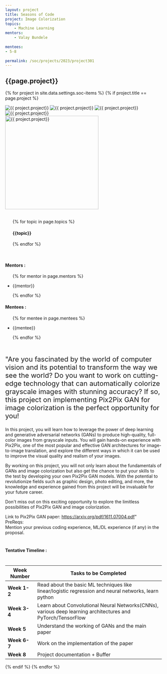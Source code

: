```yaml
---
layout: project
title: Seasons of Code
project: Image Colorization
topics:
    - Machine Learning
mentors:
    - Valay Bundele
    
mentees:
- 5-8
    
permalink: /soc/projects/2023/project301
---
```


<h2 class="display1 m-3 p-3 text-center project-title">{{page.project}}</h2>

{% for project in site.data.settings.soc-items %}
{% if project.title == page.project %}
<div class ="img-soc d-block"> 
    <img src="{{ site.baseurl }}/{{ project.image }}" alt="{{ project.project}}" class="image-1">
    <img src="{{ site.baseurl }}/{{ project.image }}" alt="{{ project.project}}" class="image-2">
    <img src="{{ site.baseurl }}/{{ project.image }}" alt="{{ project.project}}" class="image-3">
    <img src="{{ site.baseurl }}/{{ project.image }}" alt="{{ project.project}}" class="image-4">
</div>
<div class = "mobile-img-soc">
  <img src="{{ site.baseurl }}/{{ project.image }}"  width = "300" height="300" alt="{{ project.project}}" class="border rounded">
  </div>
<div>
    <br>
    <ul>
        {% for topic in page.topics %}
        <li style = "display: inline"><h4 class="text-primary text-center">{{topic}}</h4></li>
        {% endfor %}
    </ul>
    <br>
    <h4 class="display3  ">Mentors :</h4> 
    <ul>
        {% for mentor in page.mentors %}
        <li><p class="lead">{{mentor}}</p></li>
        {% endfor %}
    </ul>
    <h4 class="display3  ">Mentees :</h4> 
    <ul>
        {% for mentee in page.mentees %}
        <li><p class="lead">{{mentee}}</p></li>
        {% endfor %}
    </ul>
</div>
<div>
    <p class="display3 project-desc" style = "font-size:22px;" >
        <br>
     "Are you fascinated by the world of computer vision and its potential to transform the way we see the world? Do you want to work on cutting-edge technology that can automatically colorize grayscale images with stunning accuracy? If so, this project on implementing Pix2Pix GAN for image colorization is the perfect opportunity for you!

In this project, you will learn how to leverage the power of deep learning and generative adversarial networks (GANs) to produce high-quality, full-color images from grayscale inputs. You will gain hands-on experience with Pix2Pix, one of the most popular and effective GAN architectures for image-to-image translation, and explore the different ways in which it can be used to improve the visual quality and realism of your images.

By working on this project, you will not only learn about the fundamentals of GANs and image colorization but also get the chance to put your skills to the test by developing your own Pix2Pix GAN models. With the potential to revolutionize fields such as graphic design, photo editing, and more, the knowledge and experience gained from this project will be invaluable for your future career.

Don't miss out on this exciting opportunity to explore the limitless possibilities of Pix2Pix GAN and image colorization. 

Link to Pix2Pix GAN paper: https://arxiv.org/pdf/1611.07004.pdf"
<br>
PreReqs:
<br>
Mention your previous coding experience, ML/DL experience (if any) in the proposal.
</p>
<div class ="d-flex">
<div>
    <h4 class="display3" style="margin:40px 0px 40px 0px;">Tentative Timeline :</h4>
    <table class = "table table-striped">
  <thead>
    <tr>
      <th>Week Number</th>
      <th>Tasks to be Completed</th>
    </tr>
  </thead>
  <tbody>
    <tr>
      <td><strong>Week 1-2</strong></td>
      <td>Read about the basic ML techniques like linear/logistic regression and neural networks, learn python

</td>
    </tr>
    <tr>
      <td><strong>Week 3-4 </strong></td>
      <td>Learn about Convolutional Neural Networks(CNNs), various deep learning architectures and PyTorch/TensorFlow
</td>
    </tr>
    <tr>
      <td><strong>Week 5</strong></td>
      <td>Understand the working of GANs and the main paper</td>
    </tr>
    <tr>
      <td><strong>Week 6-7</strong></td>
      <td>Work on the implementation of the paper</td>
    </tr>
    <tr>
      <td><strong>Week 8</strong></td>
      <td> Project documentation + Buffer</td>
    </tr>
        </tbody>
    </table>
</div>
</div>
{% endif %}
{% endfor %}
